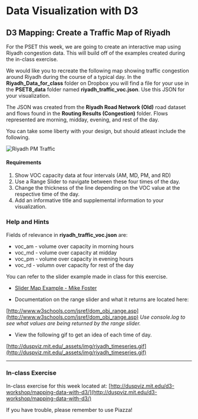 # Data Visualization with D3
## D3 Mapping: Create a Traffic Map of Riyadh

For the PSET this week, we are going to create an interactive map using Riyadh congestion data. This will build off of the examples created during the in-class exercise.

We would like you to recreate the following map showing traffic congestion around Riyadh during the course of a typical day. In the **Riyadh_Data_for_class** folder on Dropbox you will find a file for your use in the **PSET8_data** folder named **riyadh_traffic_voc.json**. Use this JSON for your visualization.

The JSON was created from the **Riyadh Road Network (Old)** road dataset and flows found in the **Routing Results (Congestion)** folder. Flows represented are morning, midday, evening, and rest of the day.

You can take some liberty with your design, but should atleast include the following.

![Riyadh PM Traffic][timeseries]

[timeseries]: http://duspviz.mit.edu/_assets/img/pm.png "Riyadh PM Traffic"

#### Requirements

1. Show VOC capacity data at four intervals (AM, MD, PM, and RD)
2. Use a Range Slider to navigate between these four times of the day.
3. Change the thickness of the line depending on the VOC value at the respective time of the day.
4. Add an informative title and supplemental information to your visualization.

### Help and Hints

Fields of relevance in **riyadh_traffic_voc.json** are:
	
* voc_am - volume over capacity in morning hours
* voc_md - volume over capacity at midday
* voc_pm - volume over capacity in evening hours
* voc_rd - volumn over capacity for rest of the day

You can refer to the slider example made in class for this exercise.

* [Slider Map Example - Mike Foster](http://duspviz.mit.edu/d3-workshop/examples/session4/boston-slider-map.html)

* Documentation on the range slider and what it returns are located here:

[http://www.w3schools.com/jsref/dom_obj_range.asp](http://www.w3schools.com/jsref/dom_obj_range.asp)
*Use console.log to see what values are being returned by the range slider.*

* View the following gif to get an idea of each time of day.

[http://duspviz.mit.edu/_assets/img/riyadh_timeseries.gif](http://duspviz.mit.edu/_assets/img/riyadh_timeseries.gif)

<hr>

### In-class Exercise

In-class exercise for this week located at:
[http://duspviz.mit.edu/d3-workshop/mapping-data-with-d3/](http://duspviz.mit.edu/d3-workshop/mapping-data-with-d3/)



If you have trouble, please remember to use Piazza!